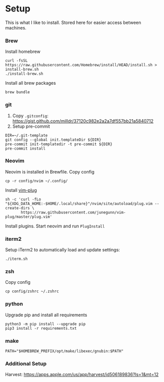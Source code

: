 # Setup

This is what I like to install. Stored here for easier access between machines.

### Brew

Install homebrew

```console
curl -fsSL https://raw.githubusercontent.com/Homebrew/install/HEAD/install.sh > install-brew.sh
./install-brew.sh
```

Install all brew packages

```
brew bundle
```

### git

1. Copy `.gitconfig`: https://gist.github.com/milldr/37120c982e2a2a7df557bb21a5840712
1. Setup pre-commit

```console
DIR=~/.git-template
git config --global init.templateDir ${DIR}
pre-commit init-templatedir -t pre-commit ${DIR}
pre-commit install
```

### Neovim

Neovim is installed in Brewfile. Copy config

```console
cp -r config/nvim ~/.config/
```

Install [vim-plug](https://github.com/junegunn/vim-plug#neovim)

```console
sh -c 'curl -fLo "${XDG_DATA_HOME:-$HOME/.local/share}"/nvim/site/autoload/plug.vim --create-dirs \
       https://raw.githubusercontent.com/junegunn/vim-plug/master/plug.vim'
```

Install plugins. Start neovim and run `PlugInstall`


### iterm2

Setup iTerm2 to automatically load and update settings:

```console
./iterm.sh
```

### zsh

Copy config

```console
cp config/zshrc ~/.zshrc
```

### python

Upgrade pip and install all requirements

```console
python3 -m pip install --upgrade pip
pip3 install -r requirements.txt
```

### make

```console
PATH="$HOMEBREW_PREFIX/opt/make/libexec/gnubin:$PATH"
```

### Additional Setup

Harvest: https://apps.apple.com/us/app/harvest/id506189836?ls=1&mt=12
